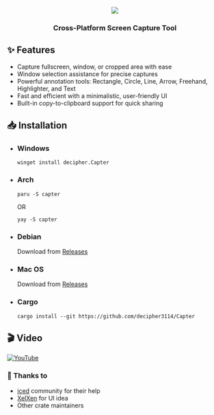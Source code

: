 <p align="center">
    <picture>
      <source media="(prefers-color-scheme: dark)" srcset="https://raw.githubusercontent.com/decipher3114/Capter/master/assets/images/banner_dark.png">
      <source media="(prefers-color-scheme: light)" srcset="https://raw.githubusercontent.com/decipher3114/Capter/master/assets/images/banner_light.png">
      <img src="https://raw.githubusercontent.com/decipher3114/Capter/master/assets/images/banner_dark.png">
    </picture>
</p>
<h3 align="center">Cross-Platform Screen Capture Tool</h3>

## ✨ Features
- Capture fullscreen, window, or cropped area with ease
- Window selection assistance for precise captures
- Powerful annotation tools: Rectangle, Circle, Line, Arrow, Freehand, Highlighter, and Text
- Fast and efficient with a minimalistic, user-friendly UI
- Built-in copy-to-clipboard support for quick sharing

## 📥 Installation
- ### Windows
    ```
    winget install decipher.Capter
    ```

- ### Arch
    ```
    paru -S capter
    ```
    OR
    ```
    yay -S capter
    ```
- ### Debian
    Download from [Releases](https://github.com/decipher3114/Capter/releases/latest)

- ### Mac OS
    Download from [Releases](https://github.com/decipher3114/Capter/releases/latest)

- ### Cargo
    ```
    cargo install --git https://github.com/decipher3114/Capter
    ```

## 🎬 Video

[![YouTube](http://i.ytimg.com/vi/1RSB8945yJA/0.jpg)](https://www.youtube.com/watch?v=1RSB8945yJA)


### 🙌 Thanks to
- [iced](https://github.com/iced-rs) community for their help
- [XelXen](https://github.com/xelxen) for UI idea
- Other crate maintainers
